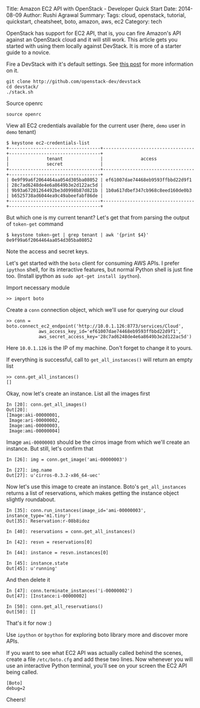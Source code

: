 Title: Amazon EC2 API with OpenStack - Developer Quick Start
Date: 2014-08-09
Author: Rushi Agrawal
Summary: 
Tags: cloud, openstack, tutorial, quickstart, cheatsheet, boto, amazon, aws, ec2
Category: tech

OpenStack has support for EC2 API, that is, you can fire Amazon's API against an OpenStack cloud and it will still work. This article gets you started with using them locally against DevStack. It is more of a starter guide to a novice.

Fire a DevStack with it's default settings. See [this post](www.rushiagr.com/blog/2014/04/03/openstack-in-an-hour-with-devstack) for more information on it.

	git clone http://github.com/openstack-dev/devstack
	cd devstack/
	./stack.sh

Source openrc

	source openrc

View all EC2 credentials available for the current user (here, `demo` user in `demo` tenant)

    $ keystone ec2-credentials-list
    +----------------------------------+----------------------------------+----------------------------------+
    |              tenant              |              access              |              secret              |
    +----------------------------------+----------------------------------+----------------------------------+
    | 0e9f99a6f2064464aa054d305ba08052 | ef61007dae74468eb9593ffbbd22d9f1 | 28c7ad6248de4e6a8649b3e2d122ac5d |
    | 9b93a67201264492be3d0998b87d821b | 1b0a617dbef347cb968c8eed160de0b3 | b6525738ad6044ea9c49abeefabf86de |
    +----------------------------------+----------------------------------+----------------------------------+

But which one is my current tenant? Let's get that from parsing the output of `token-get` command

    $ keystone token-get | grep tenant | awk '{print $4}'
    0e9f99a6f2064464aa054d305ba08052

Note the access and secret keys.

Let's get started with the `boto` client for consuming AWS APIs. I prefer `ipython` shell, for its interactive features, but normal Python shell is just fine too. (Install ipython as `sudo apt-get install ipython`).

Import necessary module

    >> import boto

Create a `conn` connection object, which we'll use for querying our cloud

    >> conn = boto.connect_ec2_endpoint('http://10.0.1.126:8773/services/Cloud',
                aws_access_key_id='ef61007dae74468eb9593ffbbd22d9f1',
                aws_secret_access_key='28c7ad6248de4e6a8649b3e2d122ac5d')

Here `10.0.1.126` is the IP of my machine. Don't forget to change it to yours.

If everything is successful, call to `get_all_instances()` will return an empty list

    >> conn.get_all_instances()
    []

Okay, now let's create an instance. List all the images first

    In [20]: conn.get_all_images()
    Out[20]:
    [Image:aki-00000001,
     Image:ari-00000002,
     Image:ami-00000003,
     Image:ami-00000004]

Image `ami-00000003` should be the cirros image from which we'll create an instance. But still, let's confirm that
    
    In [26]: img = conn.get_image('ami-00000003')

    In [27]: img.name
    Out[27]: u'cirros-0.3.2-x86_64-uec'

Now let's use this image to create an instance. Boto's `get_all_instances` returns a list of reservations, which makes getting the instance object slightly roundabout.

    In [35]: conn.run_instances(image_id='ami-00000003', instance_type='m1.tiny')
    Out[35]: Reservation:r-08b8idoz

    In [40]: reservations = conn.get_all_instances()

    In [42]: resvn = reservations[0]

    In [44]: instance = resvn.instances[0]

    In [45]: instance.state
    Out[45]: u'running'

And then delete it
    
    In [47]: conn.terminate_instances('i-00000002')
    Out[47]: [Instance:i-00000002]

    In [50]: conn.get_all_reservations()
    Out[50]: []

That's it for now :)

Use `ipython` or `bpython` for exploring boto library more and discover more APIs.

If you want to see what EC2 API was actually called behind the scenes, create a file `/etc/boto.cfg` and add these two lines. Now whenever you will use an interactive Python terminal, you'll see on your screen the EC2 API being called.

    [Boto]
    debug=2

Cheers!
